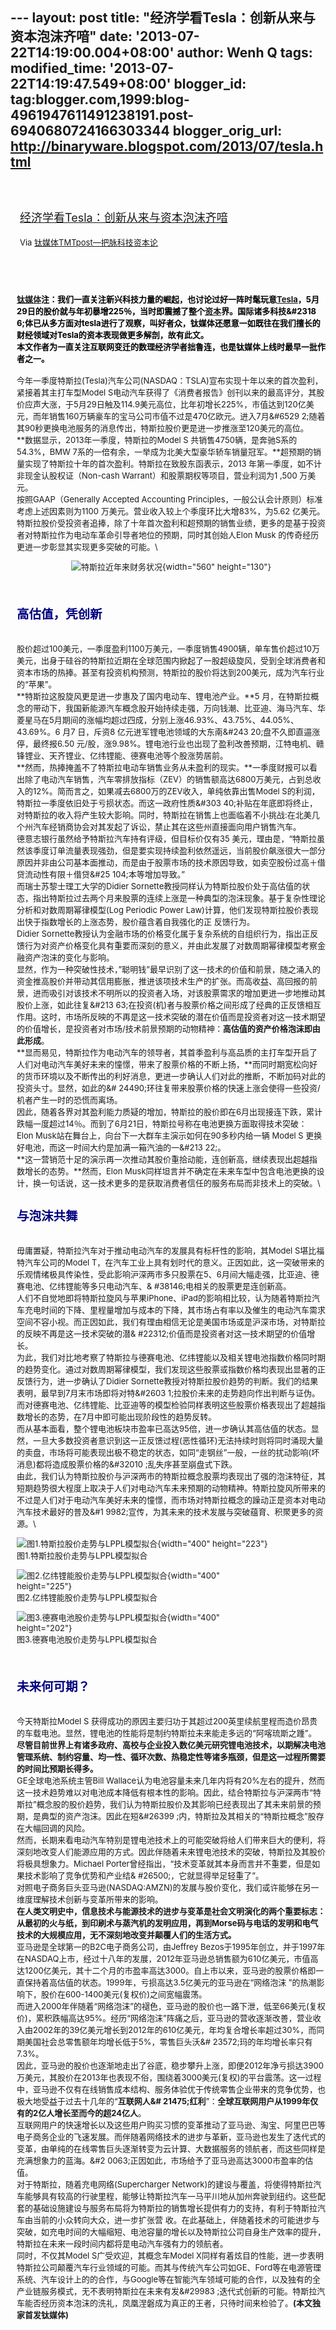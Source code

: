 --- layout: post title: "经济学看Tesla：创新从来与资本泡沫齐喑" date:
'2013-07-22T14:19:00.004+08:00' author: Wenh Q tags: modified\_time:
'2013-07-22T14:19:47.549+08:00' blogger\_id:
tag:blogger.com,1999:blog-4961947611491238191.post-6940680724166303344
blogger\_orig\_url: http://binaryware.blogspot.com/2013/07/tesla.html
---
<div style="margin: 10px; padding: 5px;">

<div style="font-size: 18px;">

[\
经济学看Tesla：创新从来与资本泡沫齐喑](http://www.tmtpost.com/49792.html)

</div>

<div style="font-size: 13px;">

Via [钛媒体TMTpost—把脉科技资本论](http://www.tmtpost.com/)

</div>

</div>

<div style="font-size: 13px; padding: 15px 0 10px 10px;">

\
**<span
style="color: black;">[钛媒体](http://www.tmtpost.com/ "钛媒体")注：我们一直关注新兴科技力量的崛起，也讨论过好一阵时髦玩意[Tesla](http://www.tmtpost.com/tag/tesla "查看 Tesla 中的全部文章")，5月29日的股价就与年初暴增225％，当时即震撼了整个[资本](http://www.tmtpost.com/tag/%E8%B5%84%E6%9C%AC "查看 资本 中的全部文章")界。国际诸多科技&\#2318
6;体已从多方面对tesla进行了观察，叫好者众，钛媒体还愿意一如既往在我们擅长的财经领域对Tesla的资本表现做更多解剖，故有此文。</span>**\
**<span
style="color: black;">本文作者为一直关注互联网变迁的数理经济学者拙鲁连，也是钛媒体上线时最早一批作者之一。</span>**\
\
今年一季度特斯拉(Tesla)汽车公司(NASDAQ：TSLA)宣布实现十年以来的首次盈利，紧接着其主打车型Model S电动汽车获得了《消费者报告》创刊以来的最高评分，其股价应声大涨，于5月29日触及114.9美元高位，比年初增长225%，市值达到120亿美元，而年销售160万辆豪车的宝马公司市值不过是470亿欧元。进入7月&\#6529
2;随着其90秒更换电池服务的消息传出，特斯拉股价更是进一步推涨至120美元的高位。\
**数据显示，2013年一季度，特斯拉的Model S 共销售4750辆，是奔驰S系的54.3%，BMW 7系的一倍有余，一举成为北美大型豪华轿车销量冠军。**超预期的销量实现了特斯拉十年的首次盈利。特斯拉在致股东函表示，2013 年第一季度，如不计非现金认股权证（Non-cash Warrant）和股票期权等项目，营业利润为1
,500 万美元。\
按照GAAP（Generally Accepted Accounting Principles，一般公认会计原则）标准考虑上述因素则为1100 万美元。营业收入较上个季度环比大增83%，为5.62 亿美元。\
特斯拉股价受投资者追捧，除了十年首次盈利和超预期的销售业绩，更多的是基于投资者对特斯拉作为电动车革命引导者地位的预期，同时其创始人Elon Musk 的传奇经历更进一步彰显其实现更多突破的可能。\
<div style="text-align: center;">

![特斯拉近年来财务状况](http://www.tmtpost.com/wp-content/uploads/2013/07/137407271585-560x130.jpg "特斯拉近年来财务状况"){width="560"
height="130"}

</div>

\
<span style="color: navy;">**高估值，凭创新**</span>
----------------------------------------------------

\
股价超过100美元，一季度盈利1100万美元，一季度销售4900辆，单车售价超过10万美元，出身于硅谷的特斯拉近期在全球范围内掀起了一股超级旋风，受到全球消费者和资本市场的热捧。甚至有投资机构预测，特斯拉的股价将达到200美元，成为汽车行业的“苹果”。\
**特斯拉这股旋风更是进一步惠及了国内电动车、锂电池产业。**5 月，在特斯拉概念的带动下，我国新能源汽车概念股开始持续走强，万向钱潮、比亚迪、海马汽车、华菱星马在5月期间的涨幅均超过四成，分别上涨46.93%、43.75%、44.05%、43.69%。6 月7 日，斥资8 亿元进军锂电池领域的大东南&\#243
20;盘不久即直逼涨停，最终报6.50 元/股，涨9.98%。锂电池行业也出现了盈利改善预期，江特电机、赣锋锂业、天齐锂业、亿纬锂能、德赛电池等个股涨势居前。\
**然而，热捧掩盖不了特斯拉电动车销售业务从未盈利的现实。**一季度财报可以看出除了电动汽车销售，汽车零排放指标（ZEV）的销售额高达6800万美元，占到总收入的12%。简而言之，如果减去6800万的ZEV收入，单纯依靠出售Model S的利润，特斯拉一季度依旧处于亏损状态。而这一政府性质&\#303
40;补贴在年底即将终止，对特斯拉的收入将产生较大影响。同时，特斯拉在销售上也面临着不小挑战:在北美几个州汽车经销商协会对其发起了诉讼，禁止其在这些州直接面向用户销售汽车。\
德意志银行虽然给予特斯拉汽车持有评级，但目标价仅有35 美元，理由是，“特斯拉虽然该季度订单流量表现强劲，但是要实现持续盈利依然遥远，当前股价飙涨很大一部分原因并非由公司基本面推动，而是由于股票市场的技术原因导致，如卖空股份过高＋借贷流动性有限＋借贷&\#25
104;本等增加导致。”\
而瑞士苏黎士理工大学的Didier Sornette教授同样认为特斯拉股价处于高估值的状态，指出特斯拉过去两个月来股票的连续上涨是一种典型的泡沫现象。基于复杂性理论分析和对数周期幂律模型(Log Periodic Power Law)计算，他们发现特斯拉股价表现出快于指数增长的上涨态势，股价蕴含着自我强化的正
反馈行为。\
Didier Sornette教授认为金融市场的价格变化属于复杂系统的自组织行为，指出正反馈行为对资产价格变化具有重要而深刻的意义，并由此发展了对数周期幂律模型考察金融资产泡沫的变化与影响。\
显然，作为一种突破性技术，”聪明钱”最早识别了这一技术的价值和前景，随之涌入的资金推高股价并带动其信用膨胀，推进该项技术生产的扩张。而高收益、高回报的前景，进而吸引对该技术不明所以的投资者入场，对该股票需求的增加更进一步地推动其股价上涨，如此往复&\#213
63;在投资(机)者与股票价格之间形成了经典的正反馈相互作用。这时，市场所反映的不再是这一技术突破的潜在价值而是投资者对这一技术期望的价值增长，是投资者对市场/技术前景预期的动物精神：**高估值的资产价格泡沫即由此形成**。\
**显而易见，特斯拉作为电动汽车的领导者，其首季盈利与高品质的主打车型开启了人们对电动汽车美好未来的憧憬，带来了股票价格的不断上扬，**而同时期宽松向好的货币环境以及不断传出的利好消息，更进一步确认人们对此的推断，不断加码对此的投资头寸。显然，如此的&\#
24490;环往复带来股票价格的快速上涨会使得一些投资/机者产生一时的恐慌而离场。\
因此，随着各界对其盈利能力质疑的增加，特斯拉的股价即在6月出现接连下跌，累计跌幅一度超过14％。而到了6月21日，特斯拉号称在电池更换方面取得技术突破：Elon Musk站在舞台上，向台下一大群车主演示如何在90多秒内给一辆 Model S 更换好电池，而这一时间大约是加满一箱汽油的一&\#213
22;。\
**这一营销范十足的演示再一次推动其股价重拾动能，连创新高，继续表现出超越指数增长的态势。**然而，Elon Musk同样坦言并不确定在未来车型中包含电池更换的设计，换一句话说，这一技术更多的是获取消费者信任的服务布局而非技术上的突破。\

<span style="color: navy;">**与泡沫共舞**</span>
------------------------------------------------

\
毋庸置疑，特斯拉汽车对于推动电动汽车的发展具有标杆性的影响，其Model S堪比福特汽车公司的Model T，在汽车工业上具有划时代的意义。正因如此，这一突破带来的乐观情绪极具传染性，受此影响沪深两市多只股票在5、6月间大幅走强，比亚迪、德赛电池、亿纬锂能等多只电动汽车、&
\#38146;电相关的股票更是连创新高。\
人们不自觉地即将特斯拉旋风与苹果iPhone、iPad的影响相比较，认为随着特斯拉汽车充电时间的下降、里程量增加与成本的下降，其市场占有率以及催生的电动汽车需求空间不容小视。而正因如此，我们有理由相信无论是美国市场或是沪深市场，对特斯拉的反映不再是这一技术突破的潜&
\#22312;价值而是投资者对这一技术期望的价值增长。\
为此，我们对比地考察了特斯拉与德赛电池、亿纬锂能以及相关锂电池指数价格同时期的趋势变化。通过对数周期幂律模型，我们发现这些股票或指数价格均表现出显著的正反馈行为，进一步确认了Didier Sornette教授对特斯拉股价趋势的判断。我们的结果表明，最早到7月末市场即将对特&\#2603
1;拉股价未来的走势趋向作出判断与证伪。而对德赛电池、亿纬锂能、比亚迪等的模型检验同样表明这些股票价格表现出了超越指数增长的态势，在7月中即可能出现阶段性的趋势反转。\
而从基本面看，整个锂电池板块市盈率已高达95倍，进一步确认其高估值的状态。显然，一旦大多数投资者意识到这一正反馈过程(恶性循环)无法持续时则将同时涌现大量的卖盘，市场将可能表现出极不稳定的状态，如同“走钢丝”一般，一丝的扰动影响(坏消息)都将造成股票价格的&\#32010
;乱失序甚至崩盘式下跌。\
由此，我们认为特斯拉股价与沪深两市的特斯拉概念股票均表现出了强的泡沫特征，其短期趋势很大程度上取决于人们对电动汽车未来预期的动物精神。特斯拉旋风所带来的不过是人们对于电动汽车美好未来的憧憬，而市场对特斯拉概念的躁动正是资本对电动汽车技术最好的普及&\#1
9982;宣传，为其未来的技术发展与突破蕴育、积聚更多的资源。\
<div style="width: 410px;">

![](http://www.tmtpost.com/wp-content/uploads/2013/07/137407275983.png "图1.特斯拉股价走势与LPPL模型拟合"){width="400"
height="223"}\
图1.特斯拉股价走势与LPPL模型拟合

</div>

<div style="width: 410px;">

![](http://www.tmtpost.com/wp-content/uploads/2013/07/137407283071.png "图2.亿纬锂能股价走势与LPPL模型拟合"){width="400"
height="225"}\
图2.亿纬锂能股价走势与LPPL模型拟合

</div>

<div style="width: 410px;">

![](http://www.tmtpost.com/wp-content/uploads/2013/07/137407286346.png "图3.德赛电池股价走势与LPPL模型拟合"){width="400"
height="202"}\
图3.德赛电池股价走势与LPPL模型拟合

</div>

\
<span style="color: navy;">**未来何可期？**</span>
--------------------------------------------------

\
今天特斯拉Model S 获得成功的原因主要归功于其超过200英里续航里程而造价昂贵的车载电池。显然，锂电池的性能将是制约特斯拉未来能走多远的“阿喀琉斯之踵”。\
**尽管目前世界上有诸多政府、高校与企业投入数亿美元研究锂电池技术，以期解决电池管理系统、制约容量、均一性、循环次数、热稳定性等诸多瓶颈，但是这一过程所需要的时间比预期长得多。**\
GE全球电池系统主管Bill Wallace认为电池容量未来几年内将有20%左右的提升，然而这一技术趋势难以对电池成本降低有根本性的影响。因此，结合特斯拉与沪深两市“特斯拉”概念股的股价趋势，我们认为特斯拉股价及其影响已经表现出了其未来前景的预期，是典型的资产泡沫。因此在短&\#26399
;内，特斯拉及其相关的“特斯拉概念”股存在大幅回调的风险。\
然而，长期来看电动汽车特别是锂电池技术上的可能突破将给人们带来巨大的便利，将深刻地改变人们能源应用的方式。因此伴随着未来锂电池技术的突破，特斯拉及其股价将极具想象力。Michael Porter曾经指出，“技术变革就其本身而言并不重要，但是如果技术影响了竞争优势和产业结&
\#26500;，它就显得举足轻重了”。\
对照电子商务巨头亚马逊(NASDAQ:AMZN)的发展与股价变化，我们或许能够在另一维度理解技术创新与变革所带来的影响。\
**在人类文明史中，信息技术与能源技术的进步与变革是社会文明演化的两个重要标志：从最初的火与纸，到印刷术与蒸汽机的发明应用，再到Morse码与电话的发明和电气技术的大规模应用，无不深刻地改变并颠覆人们的生活方式。**\
亚马逊是全球第一的B2C电子商务公司，由Jeffrey
Bezos于1995年创立，并于1997年在NASDAQ上市，经过十八年的发展，2012年亚马逊总销售额为610亿美元，市值高达1200亿美元，其十二个月的市盈率高达3000。自上市以来，亚马逊的股票价格即一直保持着高估值的状态。1999年，亏损高达3.5亿美元的亚马逊在“网络泡沫
”的热潮影响下，股价在600-1400美元(复权价)之间宽幅震荡。\
而进入2000年伴随着“网络泡沫”的褪色，亚马逊的股价也一路下泄，低至66美元(复权价)，累积跌幅高达95%。经历“网络泡沫”阵痛之后，亚马逊的营收逐渐改善，营业收入由2002年的39亿美元增长到2012年的610亿美元，年均复合增长率超过30%，而同期美国社会总零售额年均增长低于5%，零售巨头沃&\#
23572;玛的年均增长率只有7.3%。\
因此，亚马逊的股价也逐渐地走出了谷底，稳步攀升上涨，即便2012年净亏损达3900万美元，其股价在2013年也表现不俗，围绕着3000美元(复权)的平台震荡。这一过程中，亚马逊不仅有在线销售成本结构、服务体验优于传统零售企业带来的竞争优势，也极大地受益于过去十几年的“**互联网人&\#
21475;红利**”：**全球互联网用户从1999年仅有的2亿人增长至而今的超24亿人**。\
互联网用户的快速增长以及这些用户购买习惯的变革推动了亚马逊、淘宝、阿里巴巴等电子商务企业的飞速发展。而伴随着网络技术的进步与革新，亚马逊也发生了迭代式的变革，由单纯的在线零售巨头逐渐转变为云计算、大数据服务的领航者，而这些同样是充满想象力的蓝海。&\#2
0063;正因如此，市场给予了亚马逊高达3000市盈率的估值。\
对于特斯拉，随着充电网络(Supercharger Network)的建设与覆盖，将使得特斯拉汽车能够具有较高的行驶里程，能够让特斯拉汽车一马平川地从加州奔驶到纽约。这些配套的基础设施建设与服务布局将为特斯拉的销售增长提供有力的支持，有利于特斯拉汽车由当前的小众转向大众，进一步扩张营
收。在此基础上，伴随着技术的可能进步与突破，如充电时间的大幅缩短、电池容量的增长以及特斯拉公司自身生产效率的提升，特斯拉在未来一段时间内都将是电动汽车强有力的领航者。\
同时，不仅其Model S广受欢迎，其概念车Model X同样有着炫目的性能，进一步表明特斯拉公司颠覆汽车行业领域的可能。而其与传统汽车公司如GE、Ford等在电源管理系统、汽车设计上的的合作，与Google等在智能汽车领域可能的合作，以及独有的全产业链服务模式，无不表明特斯拉在未来有发&\#29983
;迭代式创新的可能。特斯拉汽车能否经历资本泡沫的洗礼，凤凰涅磐成为真正的王者，只待时间来检验了。**(本文独家首发钛媒体)**

</div>
